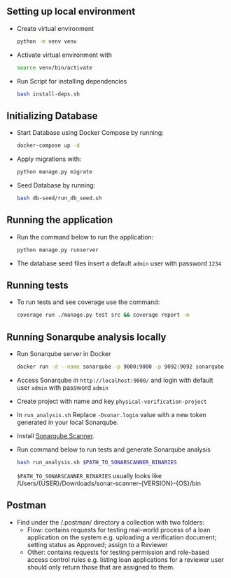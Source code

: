 ## Setting up local environment

- Create virtual environment

  ```sh
  python -m venv venv
  ```

- Activate virtual environment with

  ```sh
  source venv/bin/activate
  ```

- Run Script for installing dependencies

  ```sh
  bash install-deps.sh
  ```

## Initializing Database

- Start Database using Docker Compose by running:

  ```sh
  docker-compose up -d
  ```

- Apply migrations with:

  ```sh
  python manage.py migrate
  ```

- Seed Database by running:

  ```sh
  bash db-seed/run_db_seed.sh
  ```

## Running the application

- Run the command below to run the application:

  ```sh
  python manage.py runserver
  ```

- The database seed files insert a default `admin` user with password `1234`

## Running tests

- To run tests and see coverage use the command:

  ```sh
  coverage run ./manage.py test src && coverage report -m
  ```

## Running Sonarqube analysis locally

- Run Sonarqube server in Docker

  ```sh
  docker run -d --name sonarqube -p 9000:9000 -p 9092:9092 sonarqube
  ```

- Access Sonarqube in `http://localhost:9000/` and login with default user `admin` with password `admin`

- Create project with name and key `physical-verification-project`

- In `run_analysis.sh` Replace `-Dsonar.login` value with a new token generated in your local Sonarqube.

- Install [Sonarqube Scanner](https://docs.sonarqube.org/latest/analyzing-source-code/scanners/sonarscanner/).

- Run command below to run tests and generate Sonarqube analysis

  ```sh
  bash run_analysis.sh $PATH_TO_SONARSCANNER_BINARIES
  ```

  `$PATH_TO_SONARSCANNER_BINARIES` usually looks like /Users/{USER}/Downloads/sonar-scanner-{VERSION}-{OS}/bin

## Postman

- Find under the /.postman/ directory a collection with two folders:
  - Flow: contains requests for testing real-world process of a loan application on the system e.g. uploading a verification document; setting status as Approved; assign to a Reviewer
  - Other: contains requests for testing permission and role-based access control rules e.g. listing loan applications for a reviewer user should only return those that are assigned to them.
